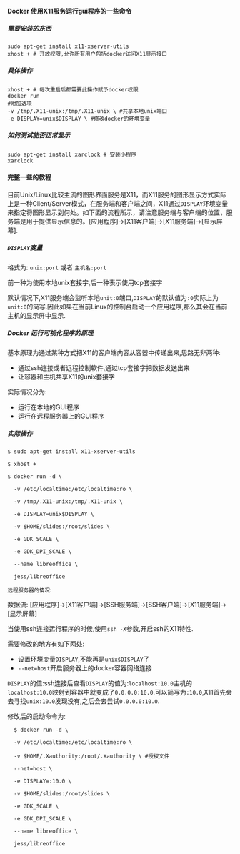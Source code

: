 #### Docker 使用X11服务运行gui程序的一些命令

##### 需要安装的东西

```shell
sudo apt-get install x11-xserver-utils
xhost + # 开放权限,允许所有用户包括docker访问X11显示接口
```

##### 具体操作

```shell
xhost + # 每次重启后都需要此操作赋予docker权限
docker run 
#附加选项
-v /tmp/.X11-unix:/tmp/.X11-unix \ #共享本地unix端口 
-e DISPLAY=unix$DISPLAY \ #修改docker的环境变量

```

##### 如何测试能否正常显示

```shell
sudo apt-get install xarclock # 安装小程序
xarclock
```

#### 完整一些的教程

目前Unix/Linux比较主流的图形界面服务是X11，而X11服务的图形显示方式实际上是一种Client/Server模式，在服务端和客户端之间，X11通过`DISPLAY`环境变量来指定将图形显示到何处。如下面的流程所示，请注意服务端与客户端的位置，服务端是用于提供显示信息的。[应用程序]->[X11客户端]->[X11服务端]->[显示屏幕].

##### `DISPLAY`变量

格式为: `unix:port` 或者 `主机名:port` 

前一种为使用本地unix套接字,后一种表示使用tcp套接字

默认情况下,X11服务端会监听本地`unit:0`端口,`DISPLAY`的默认值为`:0`实际上为`unit:0`的简写.因此如果在当前Linux的控制台启动一个应用程序,那么其会在当前主机的显示屏中显示.

##### Docker 运行可视化程序的原理

基本原理为通过某种方式把X11的客户端内容从容器中传递出来,思路无非两种:

+ 通过ssh连接或者远程控制软件,通过tcp套接字把数据发送出来
+ 让容器和主机共享X11的unix套接字

实际情况分为:

+ 运行在本地的GUI程序
+ 运行在远程服务器上的GUI程序

##### 实际操作

```shell
$ sudo apt-get install x11-xserver-utils

$ xhost +

$ docker run -d \

  -v /etc/localtime:/etc/localtime:ro \

  -v /tmp/.X11-unix:/tmp/.X11-unix \

  -e DISPLAY=unix$DISPLAY \

  -v $HOME/slides:/root/slides \

  -e GDK_SCALE \

  -e GDK_DPI_SCALE \ 
  
  --name libreoffice \

  jess/libreoffice

```

`远程服务器的情况`:

数据流: [应用程序]->[X11客户端]->[SSH服务端]->[SSH客户端]->[X11服务端]->[显示屏幕]

当使用ssh连接运行程序的时候,使用`ssh -X`参数,开启ssh的X11特性.

需要修改的地方有如下两处:

+ 设置环境变量`DISPLAY`,不能再是`unix$DISPLAY`了
+ `--net=host`开启服务器上的docker容器网络连接

`DISPLAY`的值:ssh连接后查看`DISPLAY`的值为:`localhost:10.0`主机的`localhost:10.0`映射到容器中就变成了`0.0.0.0:10.0`.可以简写为`:10.0`,X11首先会去寻找`unix:10.0`发现没有,之后会去尝试`0.0.0.0:10.0`.

修改后的启动命令为:

```shell
  $ docker run -d \

  -v /etc/localtime:/etc/localtime:ro \

  -v $HOME/.Xauthority:/root/.Xauthority \ #授权文件
  
  --net=host \

  -e DISPLAY=:10.0 \

  -v $HOME/slides:/root/slides \

  -e GDK_SCALE \

  -e GDK_DPI_SCALE \

  --name libreoffice \

  jess/libreoffice

```



